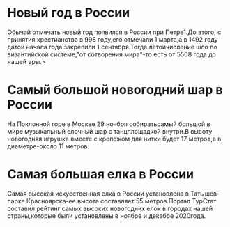 <h1>Новый год в России</h1>
<p>Обычай отмечать новый год появился в России при Петре1.До этого, с принятия хрестианства в 998 году,его отмечали 1 марта,а в 1492 году датой начала года закрепили 1 сентября.Тогда летоичисление шло по византийской системе,"от сотворения мира"-то есть от 5508 года до нашей эры.> 
<h1>Самый большой новогодний шар в России</h1>
<p>На Поклонной горе в Москве 29 ноября собиратьсамый большой в мире музыкальный елочный шар с танцплощадкой внутри.В высоту новогодняя игрушка вместе с крепежом для нитки будет 17 метроа,а в диаметре-около 11 метров.</p>
<h1>Самая большая елка в России</h1>
<p>Самая высокая искусственная елка в России установлена в Татышев-парке Красноярска-ее высота составляет 55 метров.Портал ТурСтат составил рейтинг самых высоких новогодних елок в городах нашей страны,которые были установлены в ноябре и декабре 2020года.</p>
